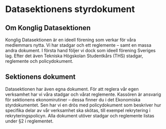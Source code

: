 # Datasektionens styrdokument

## Om Konglig Datasektionen

Konglig Datasektionen är en ideell förening som verkar för våra medlemmars nytta. Vi har stadgar och ett reglemente – samt en massa andra dokument. I första hand följer vi dock som ideell förening Sveriges lag. Efter det även Tekniska Högskolan Studentkårs (THS) stadgar, reglemente och policydokument.

## Sektionens dokument

Datasektionen har även egna dokument. För att reglera vår egen verksamhet har vi våra stadgar och vårat reglemente. Kassören är ansvarig för sektionens ekonomirutiner – dessa finner du i det Ekonomiska styrdokumentet. Sen har vi en drös med policydokument som beskriver hur specifika delar av vår verksamhet ska skötas, till exempel rekrytering i rekryteringspolicyn. Alla dokument utöver stadgar och reglemente listas under §2 i reglementet.
